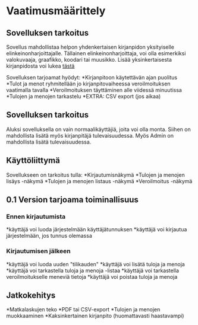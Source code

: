 # Vaatimusmäärittely

## Sovelluksen tarkoitus

Sovellus mahdollistaa helpon yhdenkertaisen kirjanpidon yksityiselle elinkeinonharjoittajalle. 
Tällainen elinkeinonharjoittaja, voi olla esimerkiksi valokuvaaja, graafikko, koodari tai muusikko.
Lisää yksinkertaisesta kirjanpidosta voi lukea [tästä](https://fi.wikipedia.org/wiki/Yhdenkertainen_kirjanpito)

Sovelluksen tarjoamat hyödyt:
*Kirjanpitoon käytettävän ajan puolitus
*Tulot ja menot ryhmitellään jo kirjanpitovaiheessa veroilmoituksen vaatimalla tavalla
*Veroilmoituksen täyttäminen alle viidessä minuutissa
*Tulojen ja menojen tarkastelu
*EXTRA: CSV export (jos aikaa)

## Sovelluksen tarkoitus

Aluksi sovelluksella on vain normaalikäyttäjiä, joita voi olla monta. Siihen on mahdollista lisätä myös 
kirjanpitäjä tulevaisuudessa. Myös Admin on mahdollista lisätä tulevaisuudessa.

## Käyttöliittymä

Sovellukseen on tarkoitus tulla:
*Kirjautumisnäkymä
*Tulojen ja menojen lisäys -näkymä
*Tulojen ja menojen listaus -näkymä
*Veroilmoitus -näkymä

## 0.1 Version tarjoama toiminallisuus

### Ennen kirjautumista
*käyttäjä voi luoda järjestelmään käyttäjätunnuksen
*käyttäjä voi kirjautua järjestelmään, jos tunnus olemassa

### Kirjautumisen jälkeen
*käyttäjä voi luoda uuden "tilikauden"
*käyttäjä voi lisätä tuloja ja menoja
*käyttäjä voi tarkastella tuloja ja menoja -listaa
*käyttäjä voi tarkastella veroilmoitukselle meneviä tietoja
*käyttäjä voi poistaa tuloja ja menoja

## Jatkokehitys
*Matkalaskujen teko
*PDF tai CSV-export
*Tulojen ja menojen muokkaaminen
*Kaksinkertainen kirjanpito (huomattavasti haastavampi)













